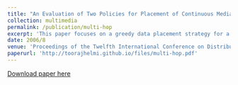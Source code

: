 ```yaml
---
title: "An Evaluation of Two Policies for Placement of Continuous Media in Multi-hop Wireless Networks"
collection: multimedia
permalink: /publication/multi-hop
excerpt: 'This paper focuses on a greedy data placement strategy for a mesh network of peer-to-peer devices that collaborate to stream continuous media, audio and video clips. The greedy placement strategy, termed Simple, strives to maximize the number of references served by the local storage of a peer. We analyze two policies to realize this placement: Frequency-based and Byte-hit. The first sorts clips based on their access frequency, assigning the frequently accessed clips to each node. Byte-hit computes the frequency of access to each byte of a clip, sorts clips based on this value, and assigns those with the highest byte-hit value to each node. Both have the same complexity and almost identical implementations. A simulation study shows Byte-hit is superior to Frequency-based for two reasons. First, it maximizes the number of peers that can simultaneously display their referenced clips. Second, it is more robust to error in access frequencies. In all our experiments, Byte-hit performs almost identical to the optimal placement strategy.'
date: 2006/8
venue: 'Proceedings of the Twelfth International Conference on Distributed Multimedia Systems'
paperurl: 'http://toorajhelmi.github.io/files/multi-hop.pdf'
---
```


[Download paper here](http://toorajhelmi.github.io/files/multi-hop.pdf)
